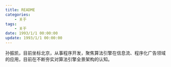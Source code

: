 ```yaml
---
title: README
categories:
    - 关于
tags:
    - 关于
date: 1993/1/1 00:00:00
update: 1993/1/1 00:00:00
---
```


孙振凯，目前坐标北京，从事程序开发，聚焦算法引擎在信息流、程序化广告领域的应用，目前在不断夯实对算法引擎全景架构的认知。
